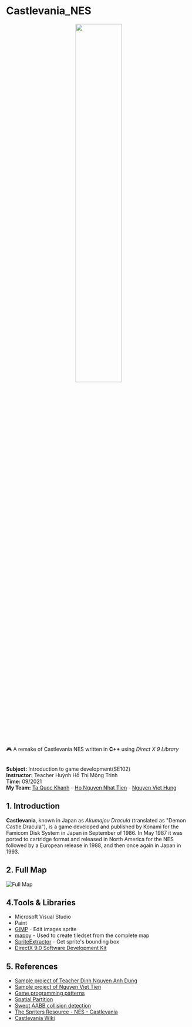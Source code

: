 # Castlevania_NES
<p align="center">
   <img width="50%" src ="https://static.wikia.nocookie.net/logopedia/images/a/a2/Castlevania_logo_color.png/revision/latest?cb=20131231142206" />
</p>

:video_game: A remake of Castlevania NES written in **C++** using *Direct X 9 Library*

<br> **Subject:** Introduction to game development(SE102)
<br> **Instructor:** Teacher Huỳnh Hồ Thị Mộng Trinh
<br> **Time:** 09/2021
<br> **My Team:** 
[Ta Quoc Khanh](https://github.com/khanhtaquoc98) - [Ho Nguyen Nhat Tien](https://github.com/nhattienho1998) - [Nguyen Viet Hung](https://github.com/hungnguyen1920)


## 1. Introduction
**Castlevania**, known in Japan as *Akumajou Dracula* (translated as "Demon Castle Dracula"), is a game developed and published by Konami for the Famicom Disk System in Japan in September of 1986. In May 1987 it was ported to cartridge format and released in North America for the NES followed by a European release in 1988, and then once again in Japan in 1993.


## 2. Full Map
![Full Map](https://nesmaps.com/maps/Castlevania/CastlevaniaMapLevel01b.png?raw=true)


## 4.Tools & Libraries
- Microsoft Visual Studio
- Paint
- [GIMP](https://www.gimp.org/) - Edit images sprite 
- [mappy](http://www.tilemap.co.uk/mappy.php) - Used to create tiledset from the complete map 
- [SpriteExtractor](https://github.com/NearHuscarl/SpriteExtractor/tree/a323ca2c4415a68cfb2af3da3bae3cae052a6190) - Get sprite's bounding box 
- [DirectX 9.0 Software Development Kit](https://www.microsoft.com/en-us/download/details.aspx?id=6812)


## 5. References
- [Sample project of Teacher Dinh Nguyen Anh Dung](https://github.com/dungdna2000/gamedev-intro-tutorials)
- [Sample project of Nguyen Viet Tien](https://github.com/viettiennguyen029/Castlevania)
- [Game programming patterns](http://gameprogrammingpatterns.com/contents.html)
- [Spatial Partition](https://gameprogrammingpatterns.com/spatial-partition.html)
- [Swept AABB collision detection](https://luuthevinh.me/2016/11/xet-va-xu-ly-va-cham-bang-swept-aabb)
- [The Spriters Resource - NES - Castlevania](https://www.spriters-resource.com/nes/cv)
- [Castlevania Wiki](https://castlevania.fandom.com/wiki/Castlevania_(video_game))
